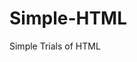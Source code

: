 # Simple-HTML
Simple Trials of HTML




































































